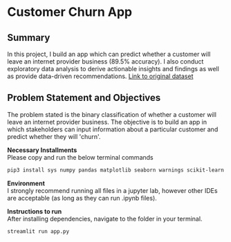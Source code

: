 # Customer Churn App

## Summary
In this project, I build an app which can predict whether a customer will leave an internet provider business (89.5% accuracy). I also conduct exploratory data analysis to derive actionable insights and findings as well as provide data-driven recommendations. [Link to original dataset](https://www.kaggle.com/datasets/abdullah0a/telecom-customer-churn-insights-for-analysis/data)

## Problem Statement and Objectives
The problem stated is the binary classification of whether a customer will leave an internet provider business. The objective is to build an app in which stakeholders can input information about a particular customer and predict whether they will 'churn'. 


**Necessary Installments** \
Please copy and run the below terminal commands
```bash
pip3 install sys numpy pandas matplotlib seaborn warnings scikit-learn joblib streamlit
```

**Environment**  
I strongly recommend running all files in a jupyter lab, however other IDEs are acceptable (as long as they can run .ipynb files). 


**Instructions to run** \
After installing dependencies, navigate to the folder in your terminal. 
```bash
streamlit run app.py
```
